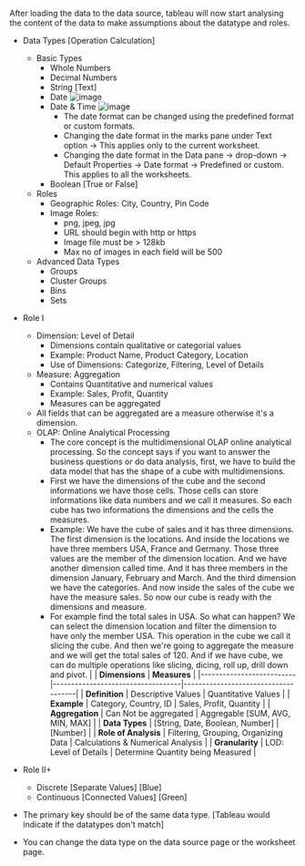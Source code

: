 After loading the data to the data source, tableau will now start analysing the content of the data to make assumptions about the datatype and roles.
- Data Types [Operation Calculation]
  - Basic Types
    - Whole Numbers
    - Decimal Numbers
    - String [Text]
    - Date
        ![image](https://github.com/user-attachments/assets/0fd76827-7d70-4a2b-9d10-b49440444be3)
    - Date & Time
        ![image](https://github.com/user-attachments/assets/f2b505f5-ab55-4cf1-b583-bf93d0f2e5cf)
      - The date format can be changed using the predefined format or custom formats.
      - Changing the date format in the marks pane under Text option -> This applies only to the current worksheet.
      - Changing the date format in the Data pane -> drop-down -> Default Properties -> Date format -> Predefined or custom. This applies to all the worksheets.
    - Boolean [True or False]
  - Roles
    - Geographic Roles: City, Country, Pin Code
    - Image Roles:
      - png, jpeg, jpg
      - URL should begin with http or https
      - Image file must be > 128kb
      - Max no of images in each field will be 500
  - Advanced Data Types
    - Groups
    - Cluster Groups
    - Bins
    - Sets
- Role I
  - Dimension: Level of Detail
    - Dimensions contain qualitative or categorial values
    - Example: Product Name, Product Category, Location
    - Use of Dimensions: Categorize, Filtering, Level of Details
  - Measure: Aggregation
    - Contains Quantitative and numerical values
    - Example: Sales, Profit, Quantity
    - Measures can be aggregated
  - All fields that can be aggregated are a measure otherwise it's a dimension.
  - OLAP: Online Analytical Processing
    - The core concept is the multidimensional OLAP online analytical processing. So the concept says if you want to answer the business questions or do data analysis, first, we have to build the data model that has the shape of a cube with multidimensions.
    - First we have the dimensions of the cube and the second informations we have those cells. Those cells can store informations like data numbers and we call it measures. So each cube has two informations the dimensions and the cells the measures.
    - Example: We have the cube of sales and it has three dimensions. The first dimension is the locations. And inside the locations we have three members USA, France and Germany. Those three values are the member of the dimension location. And we have another dimension called time. And it has three members in the dimension January, February and March. And the third dimension we have the categories. And now inside the sales of the cube we have the measure sales. So now our cube is ready with the dimensions and measure.
    - For example find the total sales in USA. So what can happen? We can select the dimension location and filter the dimension to have only the member USA. This operation in the cube we call it slicing the cube. And then we're going to aggregate the measure and we will get the total sales of 120. And if we have cube, we can do multiple operations like slicing, dicing, roll up, drill down and pivot.
|                          | **Dimensions**                   | **Measures**                        |
|--------------------------|-----------------------------------|-------------------------------------|
| **Definition**            | Descriptive Values                | Quantitative Values                 |
| **Example**               | Category, Country, ID             | Sales, Profit, Quantity             |
| **Aggregation**           | Can Not be aggregated             | Aggregable [SUM, AVG, MIN, MAX]     |
| **Data Types**            | [String, Date, Boolean, Number]   | [Number]                            |
| **Role of Analysis**      | Filtering, Grouping, Organizing Data | Calculations & Numerical Analysis   |
| **Granularity**           | LOD: Level of Details             | Determine Quantity being Measured   |

- Role II+
  - Discrete [Separate Values] [Blue]
  - Continuous [Connected Values] [Green]

- The primary key should be of the same data type. [Tableau would indicate if the datatypes don't match]
- You can change the data type on the data source page or the worksheet page.

